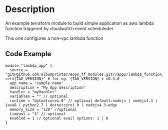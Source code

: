 # Description
An example terraform module to build simple application as aws lambda function triggered by cloudwatch event scheduleder.

This one configures a non-vpc lambda function

## Code Example

```hcl-terraform
module "lambda_app" {
  source = "git@github.com:albumprinter/eops_tf_modules.git//apps/lambda_function_api_gateway_all_methods_passthrough?ref={TAG_VERSION}" # for eg. {TAG_VERSION} = v0.3.0
  app_name = "sample_name"
  description = "My App description"
  handler = "myHandler"
  variables = "" // optional
  runtime = "dotnetcore1.0" // optional default:nodejs | nodejs4.3 | java8 | python2.7 | dotnetcore1.0 | nodejs4.3-edge
  memory_size = "128" //optional
  timeout = "3" // optional 
  enabled = 1 // optional avail options: 1 | 0
}
```